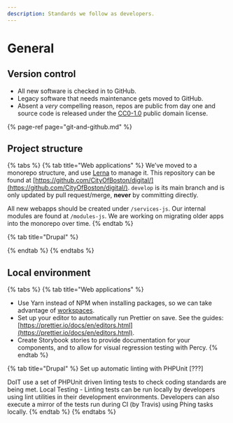 ```yaml
---
description: Standards we follow as developers.
---
```


# General

##  Version control

* All new software is checked in to GitHub.
* Legacy software that needs maintenance gets moved to GitHub.
* Absent a _very_ compelling reason, repos are public from day one and source code is released under the [CC0-1.0](https://creativecommons.org/publicdomain/zero/1.0/) public domain license.

{% page-ref page="git-and-github.md" %}

## Project structure

{% tabs %}
{% tab title="Web applications" %}
We’ve moved to a monorepo structure, and use [Lerna](https://lernajs.io) to manage it. This repository can be found at [https://github.com/CityOfBoston/digital/](https://github.com/CityOfBoston/digital/). `develop` is its main branch and is only updated by pull request/merge, **never** by committing directly.

All new webapps should be created under `/services-js`. Our internal modules are found at `/modules-js`. We are working on migrating older apps into the monorepo over time.
{% endtab %}

{% tab title="Drupal" %}

{% endtab %}
{% endtabs %}

## Local environment

{% tabs %}
{% tab title="Web applications" %}
* Use Yarn instead of NPM when installing packages, so we can take advantage of [workspaces](https://yarnpkg.com/lang/en/docs/workspaces/).
* Set up your editor to automatically run Prettier on save. See the guides: [https://prettier.io/docs/en/editors.html](https://prettier.io/docs/en/editors.html).
* Create Storybook stories to provide documentation for your components, and to allow for visual regression testing with Percy.
{% endtab %}

{% tab title="Drupal" %}
Set up automatic linting with PHPUnit \[???\]

DoIT use a set of PHPUnit driven linting tests to check coding standards are being met. Local Testing - Linting tests can be run locally by developers using lint utilities in their development environments. Developers can also execute a mirror of the tests run during CI \(by Travis\) using Phing tasks locally.
{% endtab %}
{% endtabs %}


